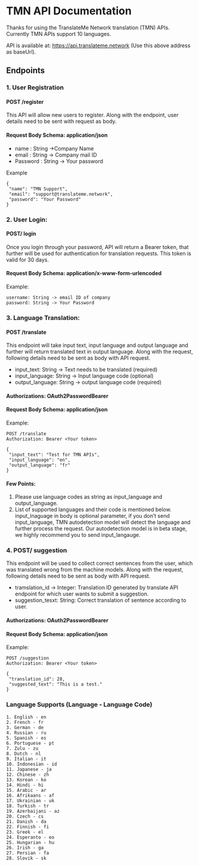 
# TMN API Documentation

Thanks for using the TranslateMe Network translation (TMN) APIs. Currently TMN APIs support 10 languages.

API is available at: https://api.translateme.network
(Use this above address as baseUrl).

## Endpoints

### 1. User Registration
#### POST /register


This API will allow new users to register. Along with the endpoint, user details need to be sent with request as body.

#### Request Body Schema: application/json

* name : String ->Company Name
* email : String -> Company mail ID 
* Password : String -> Your password

Example

```
{
 "name": "TMN Support",
 "email": "support@translateme.network",
 "password": "Your Password"
}
```

### 2. User Login:
#### POST/ login

Once you login through your password, API will return a Bearer token, that further will be used for authentication for translation requests. This token is valid for 30 days.

#### Request Body Schema: application/x-www-form-urlencoded


Example:
```
username: String -> email ID of company
password: String -> Your Password
```


### 3. Language Translation:
#### POST /translate
This endpoint will take input text, input language and output language and further will return translated text in output language. Along with the request, following details need to be sent as body with API request.

* input_text: String -> Text needs to be translated (required)
* input_language: String -> Input language code (optional)
* output_language: String -> output language code (required)

#### Authorizations: OAuth2PasswordBearer
#### Request Body Schema: application/json

Example: 

```
POST /translate
Authorization: Bearer <Your token>

{
 "input_text": "Test for TMN APIs",
 "input_language": "en",
 "output_language": "fr"
}
```
#### Few Points:
1. Please use language codes as string as input_language and output_language. 
2. List of supported languages and their code is mentioned below.
input_lnaguage in body is optional parameter, if you don’t send input_language, 
TMN autodetection model will detect the language and further process the request. Our autodetection model is in beta stage, we highly recommend you to send input_langauge.


### 4. POST/ suggestion
This endpoint will be used to collect correct sentences from the user, which was translated wrong from the machine models. Along with the request, following details need to be sent as body with API request.

* tramslation_id -> Integer: Translation ID generated by translate API endpoint for which user wants to submit a suggestion.
* suggestion_tesxt: String: Correct translation of sentence according to user.

#### Authorizations: OAuth2PasswordBearer
#### Request Body Schema: application/json

Example:
```
POST /suggestion
Authorization: Bearer <Your token>

{
 "translation_id": 28,
 "suggested_text": "This is a test."
}
```

### Language Supports (Language - Language Code)
```
1. English - en 
2. French - fr 
3. German - de
4. Russian - ru 
5. Spanish - es 
6. Portuguese - pt 
7. Zulu - zu
8. Dutch - nl 
9. Italian - it 
10. Indonesian - id 
11. Japanese - ja
12. Chinese - zh
13. Korean - ko
14. Hindi - hi
15. Arabic - ar
16. Afrikaans - af
17. Ukrainian - uk
18. Turkish - tr
19. Azerbaijani - az
20. Czech - cs 
21. Danish - da
22. Finnish - fi
23. Greek - el
24. Esperanto - eo
25. Hungarian - hu
26. Irish - ga
27. Persian - fa
28. Slovik - sk

```
